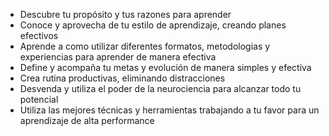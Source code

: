 - Descubre tu propósito y tus razones para aprender
- Conoce y aprovecha de tu estilo de aprendizaje, creando planes efectivos
- Aprende a como utilizar diferentes formatos, metodologias y experiencias para aprender de manera efectiva
- Define y acompaña tu metas y evolución de manera simples y efectiva
- Crea rutina productivas, eliminando distracciones
- Desvenda y utiliza el poder de la neurociencia para alcanzar todo tu potencial
- Utiliza las mejores técnicas y herramientas trabajando a tu favor para un aprendizaje de alta performance